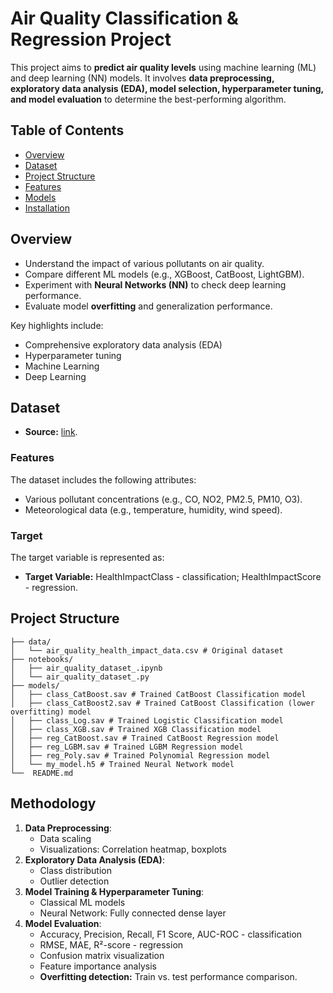 # Air Quality Classification & Regression Project

This project aims to **predict air quality levels** using machine learning (ML) and deep learning (NN) models. It involves **data preprocessing, exploratory data analysis (EDA), model selection, hyperparameter tuning, and model evaluation** to determine the best-performing algorithm.

## Table of Contents
- [Overview](#overview)
- [Dataset](#dataset)
- [Project Structure](#project-structure)
- [Features](#features)
- [Models](#models)
- [Installation](#installation)

## Overview
- Understand the impact of various pollutants on air quality.
- Compare different ML models (e.g., XGBoost, CatBoost, LightGBM).
- Experiment with **Neural Networks (NN)** to check deep learning performance.
- Evaluate model **overfitting** and generalization performance.
  
Key highlights include:
- Comprehensive exploratory data analysis (EDA)
- Hyperparameter tuning
- Machine Learning
- Deep Learning

## Dataset
- **Source:** [link](https://www.kaggle.com/datasets/rabieelkharoua/air-quality-and-health-impact-dataset/data).
  
### Features
The dataset includes the following attributes:
- Various pollutant concentrations (e.g., CO, NO2, PM2.5, PM10, O3).
- Meteorological data (e.g., temperature, humidity, wind speed).

### Target
The target variable is represented as:
- **Target Variable:** HealthImpactClass - classification; HealthImpactScore - regression.

## Project Structure
```
├── data/
│   └── air_quality_health_impact_data.csv # Original dataset
├── notebooks/
│   ├── air_quality_dataset_.ipynb
│   └── air_quality_dataset_.py
├── models/
│   ├── class_CatBoost.sav # Trained CatBoost Classification model
│   ├── class_CatBoost2.sav # Trained CatBoost Classification (lower overfitting) model
│   ├── class_Log.sav # Trained Logistic Classification model
│   ├── class_XGB.sav # Trained XGB Classification model
│   ├── reg_CatBoost.sav # Trained CatBoost Regression model
│   ├── reg_LGBM.sav # Trained LGBM Regression model 
│   ├── reg_Poly.sav # Trained Polynomial Regression model 
│   └── my_model.h5 # Trained Neural Network model
└──  README.md
```

## Methodology
1. **Data Preprocessing**:
   - Data scaling
   - Visualizations: Correlation heatmap, boxplots
2. **Exploratory Data Analysis (EDA)**:
   - Class distribution
   - Outlier detection
3. **Model Training & Hyperparameter Tuning**:
   - Classical ML models
   - Neural Network: Fully connected dense layer
4. **Model Evaluation**:
   - Accuracy, Precision, Recall, F1 Score, AUC-ROC - classification
   - RMSE, MAE, R²-score - regression
   - Confusion matrix visualization
   - Feature importance analysis
   - **Overfitting detection:** Train vs. test performance comparison.
     


